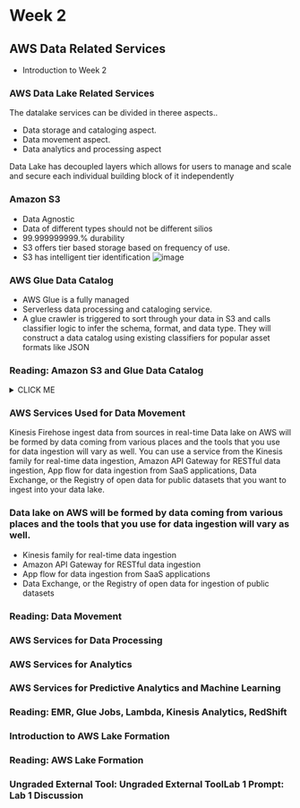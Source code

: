 # Week 2
## AWS Data Related Services

* Introduction to Week 2
### AWS Data Lake Related Services

The datalake services can be divided in theree aspects..
* Data storage and cataloging aspect. 
* Data movement aspect. 
* Data analytics and processing aspect

Data Lake has decoupled layers which allows for users to manage and scale and secure each individual building block of it independently

### Amazon S3
* Data Agnostic 
* Data of different types should not be different silios
* 99.999999999.% durability
* S3 offers tier based storage based on frequency of use.
* S3 has intelligent tier identification 
![image](https://user-images.githubusercontent.com/4485129/118358878-778b2500-b59e-11eb-9f60-0b4028cfeca4.png)

### AWS Glue Data Catalog
* AWS Glue is a fully managed
* Serverless data processing and cataloging service.
* A glue crawler is triggered to sort through your data in S3 and calls classifier logic to infer the schema, format, and data type. They will construct a data catalog using existing classifiers for popular asset formats like JSON
 
### Reading: Amazon S3 and Glue Data Catalog

<details><summary>CLICK ME</summary>

#### Data Movement

Data Lakes allow you to import any amount of data that can come in real-time. Data is collected from multiple sources, and moved into the data lake in its original format. This process allows you to scale to data of any size, while saving time of defining data structures, schema, and transformations.   

Read more about data lakes on AWS here: https://aws.amazon.com/big-data/datalakes-and-analytics/https://aws.amazon.com/big-data/datalakes-and-analytics/what-is-a-data-lake/  

##### Amazon Kinesis 
Amazon Kinesis makes it easy to collect, process, and analyze real-time, streaming data so you can get timely insights and react quickly to new information. Amazon Kinesis offers key capabilities to cost-effectively process streaming data at any scale, along with the flexibility to choose the tools that best suit the requirements of your application. With Amazon Kinesis, you can ingest real-time data such as video, audio, application logs, website clickstreams, and IoT telemetry data for machine learning, analytics, and other applications. Amazon Kinesis enables you to process and analyze data as it arrives and respond instantly instead of having to wait until all your data is collected before the processing can begin.     

There are multiple services in the Amazon Kinesis family. For data ingestion, there is Amazon Kinesis Data Streams, Amazon Kinesis Video Streams, and Amazon Kinesis Data Firehose.   Read more about Amazon Kinesis here: https://aws.amazon.com/kinesis/    

To better understand each service please review the diagrams below.       

###### Amazon Kinesis Video Streams:    
![image](https://user-images.githubusercontent.com/4485129/118362362-e2dbf380-b5ac-11eb-87f5-0b78ccdf3120.png)


###### Amazon Kinesis Data Streams:     
![image](https://user-images.githubusercontent.com/4485129/118362369-e7081100-b5ac-11eb-92b4-246c1260f954.png)

###### Amazon Kinesis Data Firehose:
![image](https://user-images.githubusercontent.com/4485129/118362377-ec655b80-b5ac-11eb-9261-d4144ccc2aab.png)


#### Amazon API Gateway   
Amazon API Gateway is a fully managed service that makes it easy to create, publish, and maintain secure APIs at scale. APIs are the front door to backend applications and services. API Gateway handles all the tasks involved in accepting and processing up to hundreds of thousands of concurrent API calls, including traffic management, CORS support, authorization and access control, throttling, monitoring, and API version management.   

Read more about API Gateway here: https://aws.amazon.com/api-gateway/

</details>

### AWS Services Used for Data Movement
Kinesis Firehose ingest data from sources in real-time
Data lake on AWS will be formed by data coming from various places and the tools that you use for data ingestion will vary as well. You can use a service from the Kinesis family for real-time data ingestion, Amazon API Gateway for RESTful data ingestion, App flow for data ingestion from SaaS applications, Data Exchange, or the Registry of open data for public datasets that you want to ingest into your data lake.

### Data lake on AWS will be formed by data coming from various places and the tools that you use for data ingestion will vary as well. 
* Kinesis family for real-time data ingestion
* Amazon API Gateway for RESTful data ingestion
* App flow for data ingestion from SaaS applications
* Data Exchange, or the Registry of open data for ingestion of public datasets

### Reading: Data Movement
### AWS Services for Data Processing
### AWS Services for Analytics
### AWS Services for Predictive Analytics and Machine Learning
### Reading: EMR, Glue Jobs, Lambda, Kinesis Analytics, RedShift
### Introduction to AWS Lake Formation
### Reading: AWS Lake Formation
### Ungraded External Tool: Ungraded External ToolLab 1 Prompt: Lab 1 Discussion
